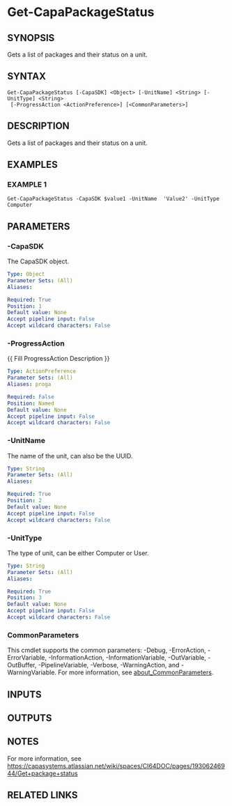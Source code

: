 # Get-CapaPackageStatus

## SYNOPSIS
Gets a list of packages and their status on a unit.

## SYNTAX

```
Get-CapaPackageStatus [-CapaSDK] <Object> [-UnitName] <String> [-UnitType] <String>
 [-ProgressAction <ActionPreference>] [<CommonParameters>]
```

## DESCRIPTION
Gets a list of packages and their status on a unit.

## EXAMPLES

### EXAMPLE 1
```
Get-CapaPackageStatus -CapaSDK $value1 -UnitName  'Value2' -UnitType Computer
```

## PARAMETERS

### -CapaSDK
The CapaSDK object.

```yaml
Type: Object
Parameter Sets: (All)
Aliases:

Required: True
Position: 1
Default value: None
Accept pipeline input: False
Accept wildcard characters: False
```

### -ProgressAction
{{ Fill ProgressAction Description }}

```yaml
Type: ActionPreference
Parameter Sets: (All)
Aliases: proga

Required: False
Position: Named
Default value: None
Accept pipeline input: False
Accept wildcard characters: False
```

### -UnitName
The name of the unit, can also be the UUID.

```yaml
Type: String
Parameter Sets: (All)
Aliases:

Required: True
Position: 2
Default value: None
Accept pipeline input: False
Accept wildcard characters: False
```

### -UnitType
The type of unit, can be either Computer or User.

```yaml
Type: String
Parameter Sets: (All)
Aliases:

Required: True
Position: 3
Default value: None
Accept pipeline input: False
Accept wildcard characters: False
```

### CommonParameters
This cmdlet supports the common parameters: -Debug, -ErrorAction, -ErrorVariable, -InformationAction, -InformationVariable, -OutVariable, -OutBuffer, -PipelineVariable, -Verbose, -WarningAction, and -WarningVariable. For more information, see [about_CommonParameters](http://go.microsoft.com/fwlink/?LinkID=113216).

## INPUTS

## OUTPUTS

## NOTES
For more information, see https://capasystems.atlassian.net/wiki/spaces/CI64DOC/pages/19306246944/Get+package+status

## RELATED LINKS
